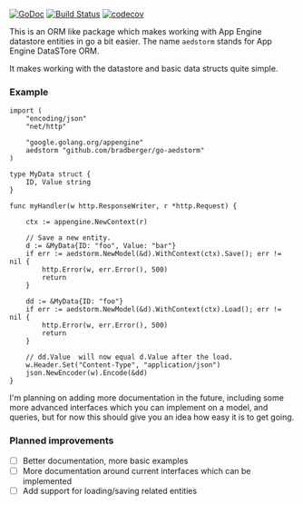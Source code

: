 [![GoDoc](https://godoc.org/github.com/bradberger/go-aedstorm?status.svg)](https://godoc.org/github.com/bradberger/go-aedstorm)
[![Build Status](https://semaphoreci.com/api/v1/brad/go-aedstorm/branches/master/shields_badge.svg)](https://semaphoreci.com/brad/go-aedstorm)
[![codecov](https://codecov.io/gh/bradberger/go-aedstorm/branch/master/graph/badge.svg)](https://codecov.io/gh/bradberger/go-aedstorm)

This is an ORM like package which makes working with App Engine datastore
entities in go a bit easier. The name `aedstorm` stands for App Engine DataSTore
ORM.

It makes working with the datastore and basic data structs quite simple.

### Example

```golang
import (
	"encoding/json"
	"net/http"

	"google.golang.org/appengine"
	aedstorm "github.com/bradberger/go-aedstorm"
)

type MyData struct {
	ID, Value string
}

func myHandler(w http.ResponseWriter, r *http.Request) {

	ctx := appengine.NewContext(r)

	// Save a new entity.
	d := &MyData{ID: "foo", Value: "bar"}
	if err := aedstorm.NewModel(&d).WithContext(ctx).Save(); err != nil {
		http.Error(w, err.Error(), 500)
		return
	}

	dd := &MyData{ID: "foo"}
	if err := aedstorm.NewModel(&d).WithContext(ctx).Load(); err != nil {
		http.Error(w, err.Error(), 500)
		return
	}

	// dd.Value  will now equal d.Value after the load.
	w.Header.Set("Content-Type", "application/json")
	json.NewEncoder(w).Encode(&dd)
}
```

I'm planning on adding more documentation in the future, including some
more advanced interfaces which you can implement on a model, and queries,
but for now this should give you an idea how easy it is to get going.


### Planned improvements

- [ ] Better documentation, more basic examples
- [ ] More documentation around current interfaces which can be implemented
- [ ] Add support for loading/saving related entities